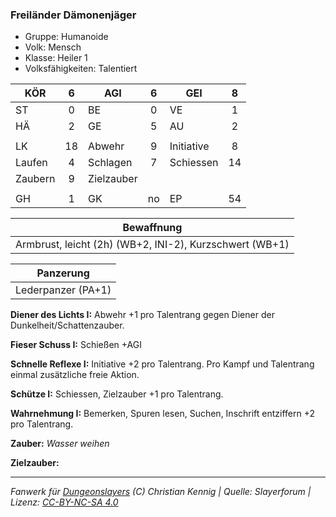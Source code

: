 ### Freiländer Dämonenjäger

- Gruppe: Humanoide
- Volk: Mensch
- Klasse: Heiler 1
- Volksfähigkeiten: Talentiert

| KÖR     |  6  | AGI        |  6  | GEI        |  8  |
| ------- | :-: | ---------- | :-: | ---------- | :-: |
| ST      |  0  | BE         |  0  | VE         |  1  |
| HÄ      |  2  | GE         |  5  | AU         |  2  |
|         |     |            |     |            |     |
| LK      | 18  | Abwehr     |  9  | Initiative |  8  |
| Laufen  |  4  | Schlagen   |  7  | Schiessen  | 14  |
| Zaubern |  9  | Zielzauber |     |            |     |
|         |     |            |     |            |     |
| GH      |  1  | GK         | no  | EP         | 54  |

|                       Bewaffnung                        |
| :-----------------------------------------------------: |
| Armbrust, leicht (2h) (WB+2, INI-2), Kurzschwert (WB+1) |

|     Panzerung      |
| :----------------: |
| Lederpanzer (PA+1) |

**Diener des Lichts I:** Abwehr +1 pro Talentrang gegen Diener der Dunkelheit/Schattenzauber.

**Fieser Schuss I:** Schießen +AGI

**Schnelle Reflexe I:** Initiative +2 pro Talentrang. Pro Kampf und Talentrang einmal zusätzliche freie Aktion.

**Schütze I:** Schiessen, Zielzauber +1 pro Talentrang.

**Wahrnehmung I:** Bemerken, Spuren lesen, Suchen, Inschrift entziffern +2 pro Talentrang.

**Zauber:** _Wasser weihen_

**Zielzauber:**

---

_Fanwerk für [Dungeonslayers](https://www.dungeonslayers.net/) (C) Christian Kennig | Quelle: Slayerforum | Lizenz: [CC-BY-NC-SA 4.0](https://creativecommons.org/licenses/by-nc-sa/4.0/deed.de)_
